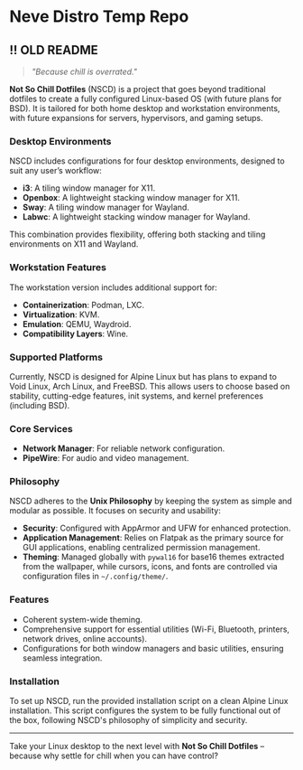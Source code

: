 # Neve Distro Temp Repo

## !! OLD README

> *"Because chill is overrated."*

**Not So Chill Dotfiles** (NSCD) is a project that goes beyond traditional dotfiles to create a fully configured Linux-based OS (with future plans for BSD). It is tailored for both home desktop and workstation environments, with future expansions for servers, hypervisors, and gaming setups.

### Desktop Environments

NSCD includes configurations for four desktop environments, designed to suit any user’s workflow:

- **i3**: A tiling window manager for X11.
- **Openbox**: A lightweight stacking window manager for X11.
- **Sway**: A tiling window manager for Wayland.
- **Labwc**: A lightweight stacking window manager for Wayland.

This combination provides flexibility, offering both stacking and tiling environments on X11 and Wayland.

### Workstation Features

The workstation version includes additional support for:

- **Containerization**: Podman, LXC.
- **Virtualization**: KVM.
- **Emulation**: QEMU, Waydroid.
- **Compatibility Layers**: Wine.

### Supported Platforms

Currently, NSCD is designed for Alpine Linux but has plans to expand to Void Linux, Arch Linux, and FreeBSD. This allows users to choose based on stability, cutting-edge features, init systems, and kernel preferences (including BSD).

### Core Services

- **Network Manager**: For reliable network configuration.
- **PipeWire**: For audio and video management.

### Philosophy

NSCD adheres to the **Unix Philosophy** by keeping the system as simple and modular as possible. It focuses on security and usability:

- **Security**: Configured with AppArmor and UFW for enhanced protection.
- **Application Management**: Relies on Flatpak as the primary source for GUI applications, enabling centralized permission management.
- **Theming**: Managed globally with `pywal16` for base16 themes extracted from the wallpaper, while cursors, icons, and fonts are controlled via configuration files in `~/.config/theme/`.

### Features

- Coherent system-wide theming.
- Comprehensive support for essential utilities (Wi-Fi, Bluetooth, printers, network drives, online accounts).
- Configurations for both window managers and basic utilities, ensuring seamless integration.

### Installation

To set up NSCD, run the provided installation script on a clean Alpine Linux installation. This script configures the system to be fully functional out of the box, following NSCD's philosophy of simplicity and security.

---

Take your Linux desktop to the next level with **Not So Chill Dotfiles** – because why settle for chill when you can have control?

